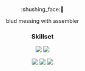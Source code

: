 <p align="center">:shushing_face:🦊</p>

<div align="center">
  <p>blud messing with assembler</p>
</div>


<h3 align="center">Skillset</h3>
<div align="center">
  
  ![](https://img.shields.io/badge/C++-5E97D0?style=for-the-badge&logo=cplusplus&logoColor=white) 
  ![](https://img.shields.io/badge/Rust-b7410e?style=for-the-badge&logo=rust&logoColor=white)
<!--![](https://img.shields.io/badge/Flutter-042B59?style=for-the-badge&logo=flutter&logoColor=white)
![](https://img.shields.io/badge/Mathematics-ffa500?style=for-the-badge)-->
![](https://img.shields.io/badge/Python-4584b6?style=for-the-badge&logo=python&logoColor=white)
![](https://img.shields.io/badge/CSS-663399?style=for-the-badge&logo=css&logoColor=white) 
![](https://img.shields.io/badge/HTML-E34E26?style=for-the-badge&logo=html5&logoColor=white) 
</div>
 
